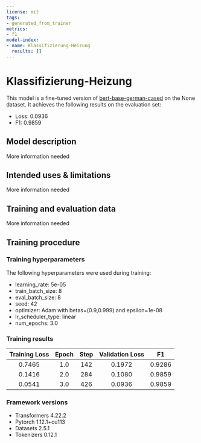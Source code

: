 ```yaml
---
license: mit
tags:
- generated_from_trainer
metrics:
- f1
model-index:
- name: Klassifizierung-Heizung
  results: []
---
```


<!-- This model card has been generated automatically according to the information the Trainer had access to. You
should probably proofread and complete it, then remove this comment. -->

# Klassifizierung-Heizung

This model is a fine-tuned version of [bert-base-german-cased](https://huggingface.co/bert-base-german-cased) on the None dataset.
It achieves the following results on the evaluation set:
- Loss: 0.0936
- F1: 0.9859

## Model description

More information needed

## Intended uses & limitations

More information needed

## Training and evaluation data

More information needed

## Training procedure

### Training hyperparameters

The following hyperparameters were used during training:
- learning_rate: 5e-05
- train_batch_size: 8
- eval_batch_size: 8
- seed: 42
- optimizer: Adam with betas=(0.9,0.999) and epsilon=1e-08
- lr_scheduler_type: linear
- num_epochs: 3.0

### Training results

| Training Loss | Epoch | Step | Validation Loss | F1     |
|:-------------:|:-----:|:----:|:---------------:|:------:|
| 0.7465        | 1.0   | 142  | 0.1972          | 0.9286 |
| 0.1416        | 2.0   | 284  | 0.1080          | 0.9859 |
| 0.0541        | 3.0   | 426  | 0.0936          | 0.9859 |


### Framework versions

- Transformers 4.22.2
- Pytorch 1.12.1+cu113
- Datasets 2.5.1
- Tokenizers 0.12.1
